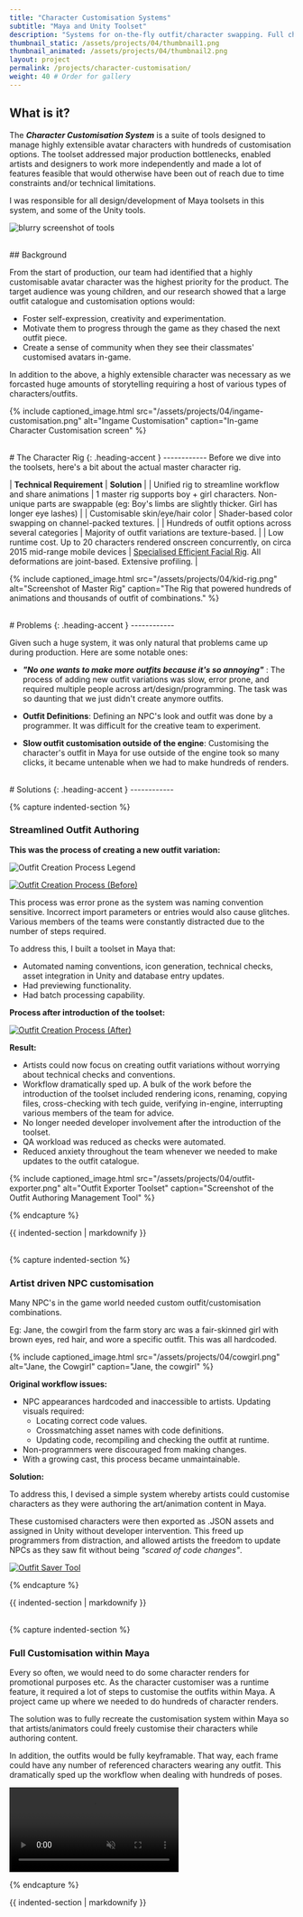 ```yaml
---
title: "Character Customisation Systems"
subtitle: "Maya and Unity Toolset"
description: "Systems for on-the-fly outfit/character swapping. Full character customisation"
thumbnail_static: /assets/projects/04/thumbnail1.png
thumbnail_animated: /assets/projects/04/thumbnail2.png
layout: project
permalink: /projects/character-customisation/
weight: 40 # Order for gallery
---
```






## What is it?

The ***Character Customisation System*** is a suite of tools designed to manage highly extensible avatar characters with hundreds of customisation options. The toolset addressed major production bottlenecks, enabled artists and designers to work more independently and made a lot of features feasible that would otherwise have been out of reach due to time constraints and/or technical limitations.

I was responsible for all design/development of Maya toolsets in this system, and some of the Unity tools.

![blurry screenshot of tools](/assets/projects/04/tools-screenshot.png)



<br>
## Background

From the start of production, our team had identified that a highly customisable avatar character was the highest priority for the product. The target audience was young children, and our research showed that a large outfit catalogue and customisation options would:
* Foster self-expression, creativity and experimentation.
* Motivate them to progress through the game as they chased the next outfit piece.
* Create a sense of community when they see their classmates' customised avatars in-game.

In addition to the above, a highly extensible character was necessary as we forcasted huge amounts of storytelling requiring a host of various types of characters/outfits.

{% include captioned_image.html src="/assets/projects/04/ingame-customisation.png" alt="Ingame Customisation" caption="In-game Character Customisation screen" %}




<br>
# The Character Rig
{: .heading-accent }
------------
Before we dive into the toolsets, here's a bit about the actual master character rig.

| **Technical Requirement** | **Solution** |
| Unified rig to streamline workflow and share animations | 1 master rig supports boy + girl characters. Non-unique parts are swappable (eg: Boy's limbs are slightly thicker. Girl has longer eye lashes) |
| Customisable skin/eye/hair color | Shader-based color swapping on channel-packed textures. |
| Hundreds of outfit options across several categories | Majority of outfit variations are texture-based. |
| Low runtime cost. Up to 20 characters rendered onscreen concurrently, on circa 2015 mid-range mobile devices | [Specialised Efficient Facial Rig](../flipbook-animation-system/). All deformations are joint-based. Extensive profiling. |


{% include captioned_image.html src="/assets/projects/04/kid-rig.png" alt="Screenshot of Master Rig" caption="The Rig that powered hundreds of animations and thousands of outfit of combinations." %}


<br>
# Problems
{: .heading-accent }
------------

Given such a huge system, it was only natural that problems came up during production. Here are some notable ones:

* ***"No one wants to make more outfits because it's so annoying"*** : The process of adding new outfit variations was slow, error prone, and required multiple people across art/design/programming. The task was so daunting that we just didn't create anymore outfits.

* **Outfit Definitions**: Defining an NPC's look and outfit was done by a programmer. It was difficult for the creative team to experiment.

* **Slow outfit customisation outside of the engine**: Customising the character's outfit in Maya for use outside of the engine took so many clicks, it became untenable when we had to make hundreds of renders.





<br>
# Solutions
{: .heading-accent }
------------

{% capture indented-section %}

### Streamlined Outfit Authoring

**This was the process of creating a new outfit variation:**

![Outfit Creation Process Legend](/assets/projects/04/outfit-creation-legend.png)

[![Outfit Creation Process (Before)](/assets/projects/04/outfit-creation-process-before.png)](/assets/projects/04/outfit-creation-process-before.png)

This process was error prone as the system was naming convention sensitive. Incorrect import parameters or entries would also cause glitches. Various members of the teams were constantly distracted due to the number of steps required.

To address this, I built a toolset in Maya that:
* Automated naming conventions, icon generation, technical checks, asset integration in Unity and database entry updates. 
* Had previewing functionality.
* Had batch processing capability.

**Process after introduction of the toolset:**

[![Outfit Creation Process (After)](/assets/projects/04/outfit-creation-process-after.png)](/assets/projects/04/outfit-creation-process-after.png)

**Result:**
* Artists could now focus on creating outfit variations without worrying about technical checks and conventions.
* Workflow dramatically sped up. A bulk of the work before the introduction of the toolset included rendering icons, renaming, copying files, cross-checking with tech guide, verifying in-engine, interrupting various members of the team for advice.
* No longer needed developer involvement after the introduction of the toolset.
* QA workload was reduced as checks were automated.
* Reduced anxiety throughout the team whenever we needed to make updates to the outfit catalogue.

{% include captioned_image.html src="/assets/projects/04/outfit-exporter.png" alt="Outfit Exporter Toolset" caption="Screenshot of the Outfit Authoring Management Tool" %}

{% endcapture %}
<div class="indented-section">{{ indented-section | markdownify }}</div>




<br>

{% capture indented-section %}
### Artist driven NPC customisation

Many NPC's in the game world needed custom outfit/customisation combinations.

Eg: Jane, the cowgirl from the farm story arc was a fair-skinned girl with brown eyes, red hair, and wore a specific outfit. This was all hardcoded.

{% include captioned_image.html src="/assets/projects/04/cowgirl.png" alt="Jane, the Cowgirl" caption="Jane, the cowgirl" %}

**Original workflow issues:**

* NPC appearances hardcoded and inaccessible to artists. Updating visuals required:
  * Locating correct code values.
  * Crossmatching asset names with code definitions.
  * Updating code, recompiling and checking the outfit at runtime.
* Non-programmers were discouraged from making changes.
* With a growing cast, this process became unmaintainable.

**Solution:**

To address this, I devised a simple system whereby artists could customise characters as they were authoring the art/animation content in Maya.

These customised characters were then exported as .JSON assets and assigned in Unity without developer intervention. This freed up programmers from distraction, and allowed artists the freedom to update NPCs as they saw fit without being *"scared of code changes"*.

[![Outfit Saver Tool](/assets/projects/04/outfit-saver-tools.png)](/assets/projects/04/outfit-saver-tools.png)

{% endcapture %}
<div class="indented-section">{{ indented-section | markdownify }}</div>





<br>

{% capture indented-section %}
### Full Customisation within Maya

Every so often, we would need to do some character renders for promotional purposes etc. As the character customiser was a runtime feature, it required a lot of steps to customise the outfits within Maya. A project came up where we needed to do hundreds of character renders.

The solution was to fully recreate the customisation system within Maya so that artists/animators could freely customise their characters while authoring content.

In addition, the outfits would be fully keyframable. That way, each frame could have any number of referenced characters wearing any outfit. This dramatically sped up the workflow when dealing with hundreds of poses.

<div class="video-wrapper">
  <video loop muted playsinline controls>
    <source src="/assets/projects/04/outfit-keyframing-demo.mp4" type="video/mp4">
  </video>
</div>

{% endcapture %}
<div class="indented-section">{{ indented-section | markdownify }}</div>




